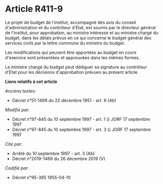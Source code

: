 # Article R411-9

Le projet de budget de l'institut, accompagné des avis du conseil d'administration et du contrôleur d'Etat, est soumis par le
directeur général de l'institut, pour approbation, au ministre intéressé et au ministre chargé du budget, dans les délais
prévus en ce qui concerne le budget général des services civils par la lettre commune du ministre du budget.

Les modifications qui peuvent être apportées au budget en cours d'exercice sont présentées et approuvées dans les mêmes
formes.

Le ministre chargé du budget peut déléguer sa signature au contrôleur d'Etat pour les décisions d'approbation prévues au
présent article.

**Liens relatifs à cet article**

_Anciens textes_:

  - Décret n°51-1469 du 22 décembre 1951 - art. 9 (Ab)

_Modifié par_:

  - Décret n°97-845 du 10 septembre 1997 - art. 1 () JORF 17 septembre 1997
  - Décret n°97-845 du 10 septembre 1997 - art. 3 () JORF 17 septembre 1997

_Cité par_:

  - Arrêté du 10 septembre 1997 - art. 3 (Ab)
  - Décret n°2019-1469 du 26 décembre 2019 (V)

_Codifié par_:

  - Décret n°95-385 1955-04-10

